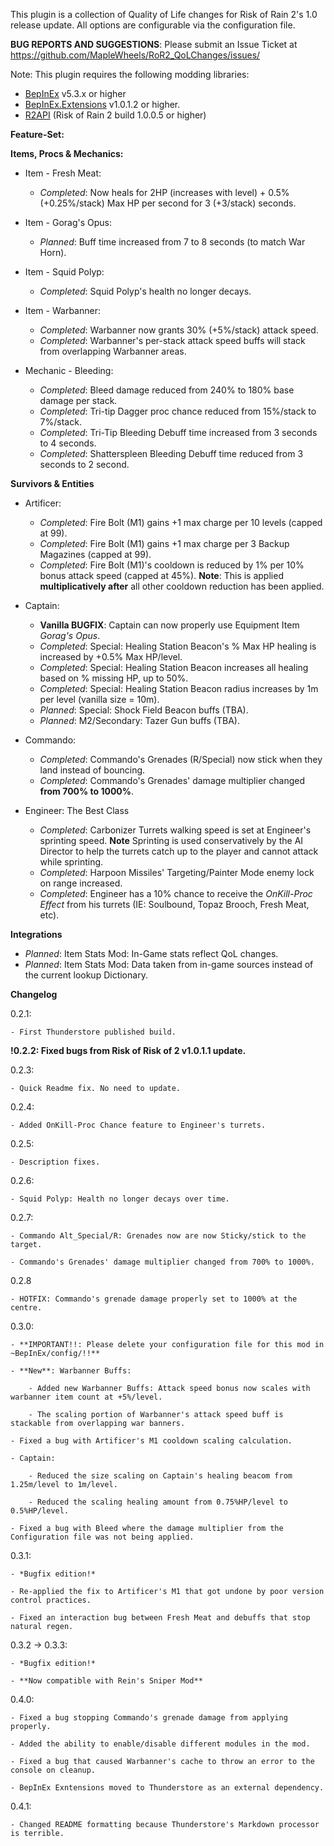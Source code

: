 This plugin is a collection of Quality of Life changes for Risk of Rain 2's 1.0 release update. All options are configurable via the configuration file.

**BUG REPORTS AND SUGGESTIONS**: Please submit an Issue Ticket at https://github.com/MapleWheels/RoR2_QoLChanges/issues/

Note: This plugin requires the following modding libraries:
- [BepInEx](https://github.com/BepInEx/BepInEx) v5.3.x or higher
- [BepInEx.Extensions](https://github.com/MapleWheels/BepInEx_Extensions) v1.0.1.2 or higher.
- [R2API](https://github.com/risk-of-thunder/R2API) (Risk of Rain 2 build 1.0.0.5 or higher)


**Feature-Set:**

**Items, Procs & Mechanics:**

- Item - Fresh Meat:
	- *Completed*: Now heals for 2HP (increases with level) + 0.5% (+0.25%/stack) Max HP per second for 3 (+3/stack) seconds.
	
- Item - Gorag's Opus:
	- *Planned*: Buff time increased from 7 to 8 seconds (to match War Horn).

- Item - Squid Polyp:
	- *Completed*: Squid Polyp's health no longer decays.
	
- Item - Warbanner:
	- *Completed*: Warbanner now grants 30% (+5%/stack) attack speed.
	- *Completed*: Warbanner's per-stack attack speed buffs will stack from overlapping Warbanner areas.

- Mechanic - Bleeding:
	- *Completed*: Bleed damage reduced from 240% to 180% base damage per stack.
	- *Completed*: Tri-tip Dagger proc chance reduced from 15%/stack to 7%/stack.
	- *Completed*: Tri-Tip Bleeding Debuff time increased from 3 seconds to 4 seconds.
	- *Completed*: Shatterspleen Bleeding Debuff time reduced from 3 seconds to 2 second.
	
**Survivors & Entities**

- Artificer:
	- *Completed*: Fire Bolt (M1) gains +1 max charge per 10 levels (capped at 99).
	- *Completed*: Fire Bolt (M1) gains +1 max charge per 3 Backup Magazines (capped at 99).
	- *Completed*: Fire Bolt (M1)'s cooldown is reduced by 1% per 10% bonus attack speed (capped at 45%). **Note**: This is applied **multiplicatively after** all other cooldown reduction has been applied.

- Captain:
	- **Vanilla BUGFIX**: Captain can now properly use Equipment Item *Gorag's Opus*.
	- *Completed*: Special: Healing Station Beacon's % Max HP healing is increased by +0.5% Max HP/level.
	- *Completed*: Special: Healing Station Beacon increases all healing based on % missing HP, up to 50%.
	- *Completed*: Special: Healing Station Beacon radius increases by 1m per level (vanilla size = 10m).
	- *Planned*: Special: Shock Field Beacon buffs (TBA).
	- *Planned*: M2/Secondary: Tazer Gun buffs (TBA).
	
- Commando:
	- *Completed*: Commando's Grenades (R/Special) now stick when they land instead of bouncing.
	- *Completed*: Commando's Grenades' damage multiplier changed **from 700% to 1000%**.

- Engineer: The Best Class
	- *Completed*: Carbonizer Turrets walking speed is set at Engineer's sprinting speed. **Note** Sprinting is used conservatively by the AI Director to help the turrets catch up to the player and cannot attack while sprinting.
	- *Completed*: Harpoon Missiles' Targeting/Painter Mode enemy lock on range increased.
	- *Completed*: Engineer has a 10% chance to receive the *OnKill-Proc Effect* from his turrets (IE: Soulbound, Topaz Brooch, Fresh Meat, etc).
	
**Integrations**
- *Planned*: Item Stats Mod: In-Game stats reflect QoL changes.
- *Planned*: Item Stats Mod: Data taken from in-game sources instead of the current lookup Dictionary.


**Changelog**

0.2.1: 

	- First Thunderstore published build.
	
**!0.2.2: Fixed bugs from Risk of Risk of 2 v1.0.1.1 update.**

0.2.3: 

	- Quick Readme fix. No need to update.
	
0.2.4: 

	- Added OnKill-Proc Chance feature to Engineer's turrets.
	
0.2.5: 

	- Description fixes.
	
0.2.6: 

	- Squid Polyp: Health no longer decays over time. 
	
0.2.7:

	- Commando Alt_Special/R: Grenades now are now Sticky/stick to the target.
	
	- Commando's Grenades' damage multiplier changed from 700% to 1000%.
	
0.2.8

	- HOTFIX: Commando's grenade damage properly set to 1000% at the centre.
	
0.3.0: 

	- **IMPORTANT!!: Please delete your configuration file for this mod in ~BepInEx/config/!!**
	
	- **New**: Warbanner Buffs:
	
		- Added new Warbanner Buffs: Attack speed bonus now scales with warbanner item count at +5%/level.
		
		- The scaling portion of Warbanner's attack speed buff is stackable from overlapping war banners.
		
	- Fixed a bug with Artificer's M1 cooldown scaling calculation.
	
	- Captain:
	
		- Reduced the size scaling on Captain's healing beacom from 1.25m/level to 1m/level.
		
		- Reduced the scaling healing amount from 0.75%HP/level to 0.5%HP/level.
		
	- Fixed a bug with Bleed where the damage multiplier from the Configuration file was not being applied.

0.3.1:

	- *Bugfix edition!*
	
	- Re-applied the fix to Artificer's M1 that got undone by poor version control practices.
	
	- Fixed an interaction bug between Fresh Meat and debuffs that stop natural regen.

0.3.2 -> 0.3.3:

	- *Bugfix edition!*
	
	- **Now compatible with Rein's Sniper Mod**
	
0.4.0:

	- Fixed a bug stopping Commando's grenade damage from applying properly.
	
	- Added the ability to enable/disable different modules in the mod.
	
	- Fixed a bug that caused Warbanner's cache to throw an error to the console on cleanup.
	
	- BepInEx Exntensions moved to Thunderstore as an external dependency.

0.4.1:

	- Changed README formatting because Thunderstore's Markdown processor is terrible.